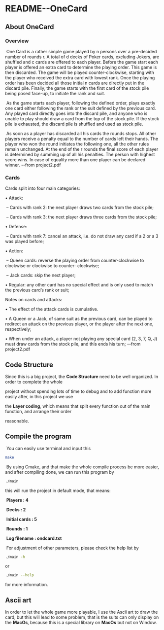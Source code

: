 # README--OneCard

## About OneCard

### Overview

​	One Card is a rather simple game played by n persons over a pre-decided number of rounds r. A total of d decks of Poker cards, excluding Jokers, are shuffled and c cards are offered to each player. Before the game start each player is offered an extra card to determine the playing order. This game is then discarded. The game will be played counter-clockwise, starting with the player who received the extra card with lowest rank. Once the playing order has been decided all those initial n cards are directly put in the discard pile. Finally, the game starts with the first card of the stock pile being posed face-up, to initiate the rank and suit. 

​	As the game starts each player, following the defined order, plays exactly one card either following the rank or the suit defined by the previous card. Any played card directly goes into the discard pile, and anyone who is unable to play should draw a card from the top of the stock pile. If the stock pile is exhausted, the discard pile is shuffled and used as stock pile. 

​	As soon as a player has discarded all his cards the rounds stops. All other players receive a penalty equal to the number of cards left their hands. The player who won the round initiates the following one, all the other rules remain unchanged. At the end of the r rounds the final score of each player is determined by summing up of all his penalties. The person with highest score wins. In case of equality more than one player can be declared winner. 	--from project2.pdf

### Cards

Cards split into four main categories: 

• Attack: 

​		– Cards with rank 2: the next player draws two cards from the stock pile; 

​		– Cards with rank 3: the next player draws three cards from the stock pile; 

• Defense: 

​		– Cards with rank 7: cancel an attack, i.e. do not draw any card if a 2 or a 3 was played before; 

• Action: 

​			–  Queen cards: reverse the playing order from counter-clockwise to clockwise or clockwise to counter- clockwise; 

​			–  Jack cards: skip the next player; 

•  Regular: any other card has no special effect and is only used to match the previous card’s rank or suit; 

Notes on cards and attacks: 

•  The effect of the attack cards is cumulative. 

•  A Queen or a Jack, of same suit as the previous card, can be played to redirect an attack on the previous player, or the player after the next one, respectively; 

•  When under an attack, a player not playing any special card (2, 3, 7, Q, J) must draw cards from the stock pile, and this ends his turn; 	--from project2.pdf

## Code Structure

Since this is a big project, the **Code Structure** need to be well organized. In order to complete the whole 

project without spending lots of time to debug and to add function more easily after, in this project we use 

the **Layer coding**, which means that split every function out of the main function, and arrange their order 

reasonable.

## Compile the program

​	You can easily use terminal and input this

```bash
make
```

​	By using Cmake, and that make the whole compile process be more easier, and after compiling done, we can run this program by

```bash
./main
```

this will run the project in default mode, that means:

​	**Players : 4**

​	**Decks : 2**

​	**Initial cards : 5**

​	**Rounds : 1**

​	**Log filename : ondcard.txt**

​	For adjustment of other parameters, please check the help list by

```bash
./main -h
```

or

```bash
./main --help
```

for more information.

## Ascii art

In order to let the whole game more playable, I use the Ascii art to draw the card, but this will lead to some problem, that is the suits can only display on the **MacOs**, because this is a special library on **MacOs** but not on Window. 

